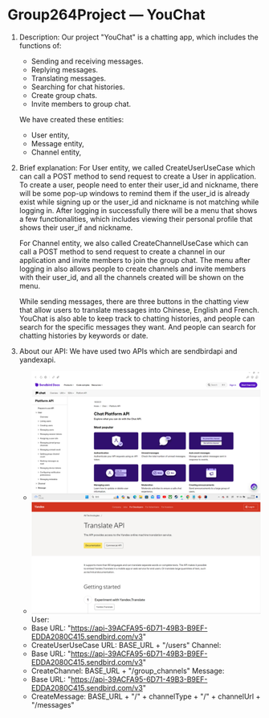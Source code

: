 # Group264Project — YouChat

1. Description: Our project "YouChat" is a chatting app, which includes the functions of:

   - Sending and receiving messages.
   - Replying messages.
   - Translating messages.
   - Searching for chat histories.
   - Create group chats.
   - Invite members to group chat.

   We have created these entities:
   - User entity,
   - Message entity,
   - Channel entity,



2. Brief explanation:
   For User entity, we called CreateUserUseCase which can call a POST method to send request to create a User in application. 
   To create a user, people need to enter their user_id and nickname, there will be some pop-up windows to remind them 
   if the user_id is already exist while signing up or the user_id and nickname is not matching while logging in. 
   After logging in successfully there will be a menu that shows a few functionalities, which includes viewing their 
   personal profile that shows their user_if and nickname.

   For Channel entity, we also called CreateChannelUseCase which can call a POST method to send request to create a 
   channel in our application and invite members to join the group chat. The menu after logging in also allows people to 
   create channels and invite members with their user_id, and all the channels created will be shown on the menu.

   While sending messages, there are three buttons in the chatting view that allow users to translate  messages into 
   Chinese, English and French. YouChat is also able to keep track to chatting histories, and people can search for the 
   specific messages they want. And people can search for chatting histories by keywords or date.



3. About our API:
   We have used two APIs which are sendbirdapi and yandexapi.
   - ![img.png](src/sendbird_api.png)
   - ![yandex_translate.png](src%2Fyandex_translate.png)
     User:
   - Base URL: "https://api-39ACFA95-6D71-49B3-B9EF-EDDA2080C415.sendbird.com/v3"
   - CreateUserUseCase URL: BASE_URL + "/users"
     Channel:
   - Base URL: "https://api-39ACFA95-6D71-49B3-B9EF-EDDA2080C415.sendbird.com/v3"
   - CreateChannel: BASE_URL + "/group_channels"
     Message:
   - Base URL: "https://api-39ACFA95-6D71-49B3-B9EF-EDDA2080C415.sendbird.com/v3"
   - CreateMessage: BASE_URL + "/" + channelType + "/" + channelUrl + "/messages"
